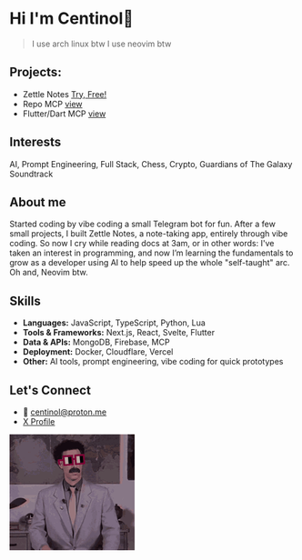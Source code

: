 # Hi I'm Centinol🤠
> I use arch linux btw
> I use neovim btw
## Projects:
- Zettle Notes [Try, Free!](https://zettlenotes.xyz)
- Repo MCP [view](https://github.com/Centinol-alt/repo-mcp)
- Flutter/Dart MCP [view](https://github.com/Centinol-alt/flutter_mcp_server)

## Interests
AI, Prompt Engineering, Full Stack, Chess, Crypto, Guardians of The Galaxy Soundtrack

## About me
Started coding by vibe coding a small Telegram bot for fun. After a few small projects, I built Zettle Notes, a note-taking app, entirely through vibe coding. So now I cry while reading docs at 3am, or in other words: I've taken an interest in programming, and now I’m learning the fundamentals to grow as a developer using AI to help speed up the whole "self-taught" arc. Oh and, Neovim btw.

## Skills
- **Languages:** JavaScript, TypeScript, Python, Lua
- **Tools & Frameworks:** Next.js, React, Svelte, Flutter
- **Data & APIs:** MongoDB, Firebase, MCP
- **Deployment:** Docker, Cloudflare, Vercel
- **Other:** AI tools, prompt engineering, vibe coding for quick prototypes

## Let's Connect  
- 📧 centinol@proton.me  
- [X Profile](https://x.com/Centinol1)

![Best PFP](https://raw.githubusercontent.com/Centinol-alt/Centinol-alt/main/pfp-gif.gif)
